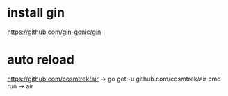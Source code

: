 # install gin
https://github.com/gin-gonic/gin

# auto reload
https://github.com/cosmtrek/air
-> go get -u github.com/cosmtrek/air
cmd run -> air